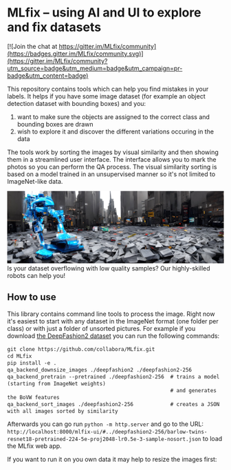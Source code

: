 # MLfix – using AI and UI to explore and fix datasets



[![Join the chat at https://gitter.im/MLfix/community](https://badges.gitter.im/MLfix/community.svg)](https://gitter.im/MLfix/community?utm_source=badge&utm_medium=badge&utm_campaign=pr-badge&utm_content=badge)

This repository contains tools which can help you find mistakes in your labels. It helps if you have some image dataset (for example an object detection dataset with bounding boxes) and you:

1. want to make sure the objects are assigned to the correct class and bounding boxes are drawn
2. wish to explore it and discover the different variations occuring in the data

The tools work by sorting the images by visual similarity and then showing them in a streamlined user interface. The interface allows you to mark the photos so you can perform the QA process. The visual similarity sorting is based on a model trained in an unsupervised manner so it's not limited to ImageNet-like data.

![A futuristic robot cleaning streets of New York that are overflowing with papers.](banner.jpg)
Is your dataset overflowing with low quality samples? Our highly-skilled robots can help you!

## How to use

This library contains command line tools to process the image. Right now it's easiest to start with any dataset in the ImageNet format (one folder per class) or with just a folder of unsorted pictures. For example if you download [the DeepFashion2 dataset](https://github.com/switchablenorms/DeepFashion2) you can run the following commands:


```
git clone https://github.com/collabora/MLfix.git
cd MLfix
pip install -e .
qa_backend_downsize_images ./deepfashion2 ./deepfashion2-256
qa_backend_pretrain --pretrained ./deepfashion2-256  # trains a model (starting from ImageNet weights)
                                                     # and generates the BoVW features
qa_backend_sort_images ./deepfashion2-256            # creates a JSON with all images sorted by similarity
```

Afterwards you can go run `python -m http.server` and go to the URL:
`http://localhost:8000/mlfix-ui/#../deepfashion2-256/barlow-twins-resnet18-pretrained-224-5e-proj2048-lr0.5e-3-sample-nosort.json` to load the MLfix web app.

If you want to run it on you own data it may help to resize the images first:
```

```
